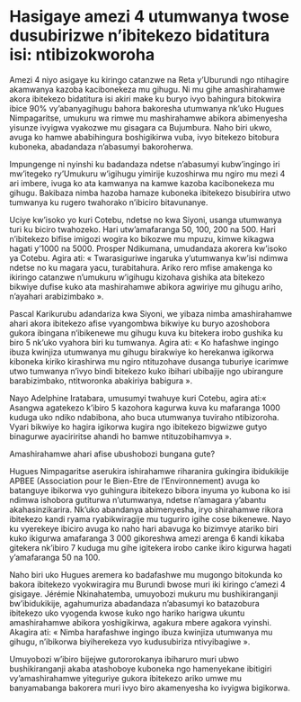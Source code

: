 # Hasigaye amezi 4 utumwanya twose dusubirizwe n’ibitekezo bidatitura isi: ntibizokworoha

Amezi 4 niyo asigaye ku kiringo catanzwe na Reta y’Uburundi ngo ntihagire akamwanya kazoba kacibonekeza mu gihugu. Ni mu gihe amashirahamwe akora ibitekezo bidatitura isi akiri make ku buryo ivyo bahingura bitokwira ibice 90% vy’abanyagihugu bahora bakoresha utumwanya nk’uko Hugues Nimpagaritse, umukuru wa rimwe mu mashirahamwe abikora abimenyesha yisunze ivyigwa vyakozwe mu gisagara ca Bujumbura. Naho biri ukwo, avuga ko hamwe ababihingura boshigikirwa vuba, ivyo bitekezo bitobura kuboneka, abadandaza n’abasumyi bakoroherwa.

Impungenge ni nyinshi ku badandaza ndetse n’abasumyi kubw’ingingo iri mw’itegeko ry’Umukuru w’igihugu yimirije kuzoshirwa mu ngiro mu mezi 4 ari imbere, ivuga ko ata kamwanya na kamwe kazoba kacibonekeza mu gihugu. Bakibaza nimba hazoba hamaze kuboneka ibitekezo bisubirira utwo tumwanya ku rugero twahorako n’ibiciro bitavunanye.

Uciye kw’isoko yo kuri Cotebu, ndetse no kwa Siyoni, usanga  utumwanya turi ku biciro twahozeko. Hari utw’amafaranga 50, 100,  200 na 500. Hari n’ibitekezo bifise imigozi wogira ko bikozwe mu mpuzu, kimwe kikagwa hagati y’1000 na 5000. Prosper Ndikumana, umudandaza akorera kw’isoko ya Cotebu. Agira ati: « Twarasiguriwe ingaruka y’utumwanya kw’isi ndimwa ndetse no ku magara yacu, turabitahura. Ariko rero mfise amakenga ko ikiringo catanzwe n’umukuru w’igihugu kizohava gishika ata bitekezo bikwiye dufise  kuko  ata mashirahamwe abikora agwiriye mu gihugu ariho, n’ayahari arabizimbako ».

Pascal Karikurubu adandariza kwa Siyoni, we yibaza nimba amashirahamwe ahari akora ibitekezo afise vyangombwa bikwiye ku buryo azoshobora gukora ibingana n‘ibikenewe mu gihugu kuva ku bitekera irobo gushika ku biro 5 nk’uko vyahora biri ku tumwanya. Agira ati: « Ko hafashwe ingingo ibuza kwinjiza utumwanya mu gihugu birakwiye ko herekanwa igikorwa kiboneka kiriko kirashirwa mu ngiro ntituzohave dusanga tuburiye icarimwe utwo tumwanya n’ivyo bindi bitekezo kuko ibihari ubibajije ngo ubirangure barabizimbako, ntitworonka abakiriya babigura ».

Nayo Adelphine Iratabara, umusumyi twahuye kuri Cotebu, agira ati:« Asangwa agatekezo k’ibiro 5 kazohora kagurwa kuva ku mafaranga 1000 kuduga uko ndiko ndabibona, aho buca utumwanya tuviraho ntibizoroha. Vyari bikwiye ko hagira igikorwa kugira ngo ibitekezo bigwizwe gutyo binagurwe ayaciriritse ahandi ho bamwe ntituzobihamvya ».

Amashirahamwe ahari afise ubushobozi bungana gute?

Hugues Nimpagaritse aserukira ishirahamwe riharanira gukingira ibidukikije APBEE (Association pour le Bien-Etre de l’Environnement) avuga ko batanguye ibikorwa vyo guhingura ibitekezo bibora inyuma yo kubona ko isi ndimwa ishobora gutiturwa n’utumwanya, ndetse n’amagara y’abantu akahasinzikarira.
Nk’uko abandanya abimenyesha, iryo shirahamwe rikora ibitekezo kandi ryama ryabikwiragije mu tuguriro igihe cose bikenewe. Nayo ku vyerekeye ibiciro avuga ko naho hari abavuga ko bizimvye atariko biri kuko ikigurwa amafaranga 3 000 gikoreshwa amezi arenga 6 kandi kikaba gitekera nk’ibiro 7 kuduga mu gihe igitekera irobo canke ikiro kigurwa hagati y’amafaranga 50 na 100.

Naho biri uko Hugues aremera ko badafashwe mu mugongo bitokunda ko bakora ibitekezo vyokwiragira mu Burundi bwose muri iki kiringo c’amezi 4 gisigaye. Jérémie Nkinahatemba, umuyobozi mukuru mu bushikiranganji bw’ibidukikije, agahumuriza abadandaza n’abasumyi ko batazobura ibitekezo uko vyogenda kwose kuko ngo hariko harigwa ukuntu amashirahamwe abikora yoshigikirwa, agakura mbere agakora vyinshi. Akagira ati: « Nimba harafashwe ingingo ibuza kwinjiza utumwanya mu gihugu, n’ibikorwa biyiherekeza vyo kudusubiriza ntivyibagiwe ».

Umuyobozi w’ibiro bijejwe gutororokanya ibiharuro muri ubwo bushikiranganji akaba atashoboye kuboneka ngo hamenyekane ibitigiri vy’amashirahamwe yiteguriye gukora ibitekezo ariko umwe mu banyamabanga bakorera muri ivyo biro akamenyesha ko ivyigwa bigikorwa.